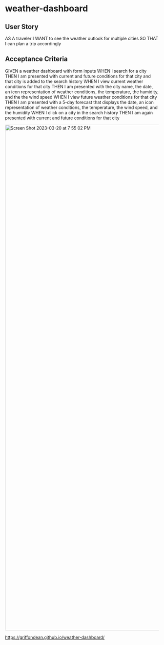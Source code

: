 # weather-dashboard

## User Story
AS A traveler
I WANT to see the weather outlook for multiple cities
SO THAT I can plan a trip accordingly

## Acceptance Criteria
GIVEN a weather dashboard with form inputs
WHEN I search for a city
THEN I am presented with current and future conditions for that city and that city is added to the search history
WHEN I view current weather conditions for that city
THEN I am presented with the city name, the date, an icon representation of weather conditions, the temperature, the humidity, and the the wind speed
WHEN I view future weather conditions for that city
THEN I am presented with a 5-day forecast that displays the date, an icon representation of weather conditions, the temperature, the wind speed, and the humidity
WHEN I click on a city in the search history
THEN I am again presented with current and future conditions for that city

<img width="1648" alt="Screen Shot 2023-03-20 at 7 55 02 PM" src="https://user-images.githubusercontent.com/123897918/226490128-eb33b4fb-34fb-417b-a44c-5feeca3b8bae.png">

https://griffondean.github.io/weather-dashboard/
